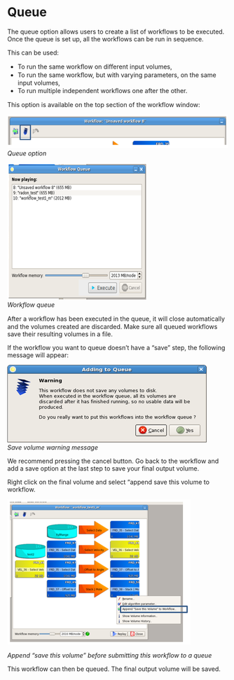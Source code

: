 # Queue

The queue option allows users to create a list of workflows to be executed. Once the queue is set up, all the workflows can be run in sequence.

This can be used:

* To run the same workﬂow on diﬀerent input volumes,
* To run the same workﬂow, but with varying parameters, on the same input volumes,
* To run multiple independent workﬂows one after the other.

This option is available on the top section of the workflow window:

![](../../.gitbook/assets/044_workflow.png)  
_Queue option_

![](../../.gitbook/assets/045_workflow.png)  
_Workflow queue_

After a workﬂow has been executed in the queue, it will close automatically and the volumes created are discarded. Make sure all queued workflows save their resulting volumes in a file.

If the workflow you want to queue doesn’t have a “save” step, the following message will appear:

![](../../.gitbook/assets/046_workflow.png)  
_Save volume warning message_

We recommend pressing the cancel button. Go back to the workflow and add a save option at the last step to save your final output volume.

Right click on the final volume and select “append save this volume to workflow.

![](../../.gitbook/assets/047_workflow.png)

_Append “save this volume” before submitting this workflow to a queue_

This workflow can then be queued. The final output volume will be saved.

